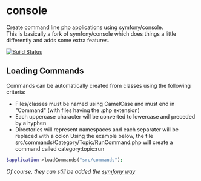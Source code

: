 console
=======

Create command line php applications using symfony/console.  
This is basically a fork of symfony/console which does things a little differently and adds some extra features.  

[![Build Status](https://travis-ci.org/duncan3dc/console.svg?branch=master)](https://travis-ci.org/duncan3dc/console)


Loading Commands
----------------
Commands can be automatically created from classes using the following criteria:
* Files/classes must be named using CamelCase and must end in "Command" (with files having the .php extension)
* Each uppercase character will be converted to lowercase and preceded by a hyphen
* Directories will represent namespaces and each separater will be replaced with a colon
Using the example below, the file src/commands/Category/Topic/RunCommand.php will create a command called category:topic:run
```php
$application->loadCommands("src/commands");
```
_Of course, they can still be added the [symfony way](http://symfony.com/doc/current/components/console/introduction.html)_

